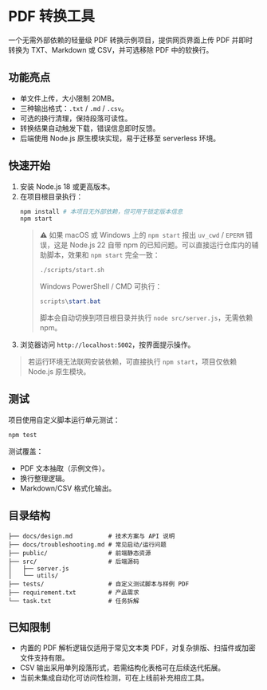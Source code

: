 # PDF 转换工具

一个无需外部依赖的轻量级 PDF 转换示例项目，提供网页界面上传 PDF 并即时转换为 TXT、Markdown 或 CSV，并可选移除 PDF 中的软换行。

## 功能亮点
- 单文件上传，大小限制 20MB。
- 三种输出格式：`.txt` / `.md` / `.csv`。
- 可选的换行清理，保持段落可读性。
- 转换结果自动触发下载，错误信息即时反馈。
- 后端使用 Node.js 原生模块实现，易于迁移至 serverless 环境。

## 快速开始
1. 安装 Node.js 18 或更高版本。
2. 在项目根目录执行：
   ```bash
   npm install # 本项目无外部依赖，但可用于锁定版本信息
   npm start
   ```
   > ⚠️ 如果 macOS 或 Windows 上的 `npm start` 报出 `uv_cwd` / `EPERM` 错误，这是 Node.js 22 自带 npm 的已知问题。可以直接运行仓库内的辅助脚本，效果和 `npm start` 完全一致：
   > ```bash
   > ./scripts/start.sh
   > ```
   > Windows PowerShell / CMD 可执行：
   > ```powershell
   > scripts\start.bat
   > ```
   > 脚本会自动切换到项目根目录并执行 `node src/server.js`，无需依赖 npm。
3. 浏览器访问 `http://localhost:5002`，按界面提示操作。

> 若运行环境无法联网安装依赖，可直接执行 `npm start`，项目仅依赖 Node.js 原生模块。

## 测试
项目使用自定义脚本运行单元测试：
```bash
npm test
```
测试覆盖：
- PDF 文本抽取（示例文件）。
- 换行整理逻辑。
- Markdown/CSV 格式化输出。

## 目录结构
```
├── docs/design.md          # 技术方案与 API 说明
├── docs/troubleshooting.md # 常见启动/运行问题
├── public/                 # 前端静态资源
├── src/                    # 后端源码
│   ├── server.js
│   └── utils/
├── tests/                  # 自定义测试脚本与样例 PDF
├── requirement.txt         # 产品需求
└── task.txt                # 任务拆解
```

## 已知限制
- 内置的 PDF 解析逻辑仅适用于常见文本类 PDF，对复杂排版、扫描件或加密文件支持有限。
- CSV 输出采用单列段落形式，若需结构化表格可在后续迭代拓展。
- 当前未集成自动化可访问性检测，可在上线前补充相应工具。
